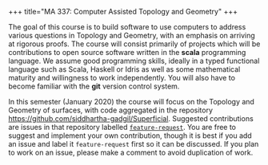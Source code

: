 +++
title="MA 337: Computer Assisted Topology and Geometry"
+++

The goal of this course is to build software to use computers to address various questions in Topology and Geometry, with an emphasis on arriving at rigorous proofs. The course will consist primarily of projects which will be contributions to open source software written in the __scala__ programming language. We assume good programming skills, ideally in a typed functional language such as Scala, Haskell or Idris as well as some mathematical maturity and willingness to work independently. You will also have to become familiar with the __git__ version control system.

In this semester (January 2020) the course will focus on the Topology and Geometry of surfaces, with code aggregated in the repository https://github.com/siddhartha-gadgil/Superficial. Suggested contributions are issues in that repository labelled [`feature-request`](https://github.com/siddhartha-gadgil/Superficial/issues?q=is%3Aissue+is%3Aopen+label%3Afeature-request). You are free to suggest and implement your own contribution, though it is best if you add an issue and label it `feature-request` first so it can be discussed. If you plan to work on an issue, please make a comment to avoid duplication of work.

